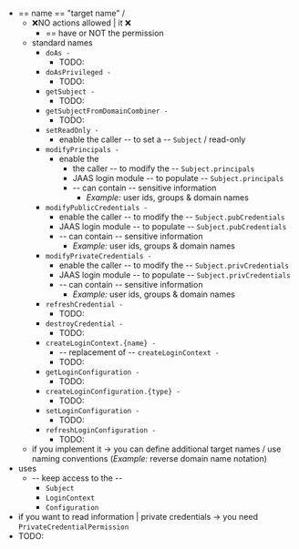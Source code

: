 * == name == "target name" /
  * ❌NO actions allowed | it ❌
    * == have or NOT the permission
  * standard names
    * `doAs -`
      * TODO:
    * `doAsPrivileged -`
      * TODO:
    * `getSubject -`
      * TODO:
    * `getSubjectFromDomainCombiner -`
      * TODO:
    * `setReadOnly -`
      * enable the caller -- to set a -- `Subject` / read-only
    * `modifyPrincipals -`
      * enable the 
        * the caller -- to modify the -- `Subject.principals`
        * JAAS login module -- to populate -- `Subject.principals`
        * -- can contain -- sensitive information
          * _Example:_ user ids, groups & domain names
    * `modifyPublicCredentials -`
      * enable the caller -- to modify the -- `Subject.pubCredentials`
      * JAAS login module -- to populate -- `Subject.pubCredentials`
      * -- can contain -- sensitive information
        * _Example:_ user ids, groups & domain names
    * `modifyPrivateCredentials -`
      * enable the caller -- to modify the -- `Subject.privCredentials`
      * JAAS login module -- to populate -- `Subject.privCredentials`
      * -- can contain -- sensitive information
        * _Example:_ user ids, groups & domain names
    * `refreshCredential -`
      * TODO:
    * `destroyCredential -`
      * TODO:
    * `createLoginContext.{name} -`
      * -- replacement of -- `createLoginContext -`
      * TODO:
    * `getLoginConfiguration -`
      * TODO:
    * `createLoginConfiguration.{type} -`
      * TODO:
    * `setLoginConfiguration -`
      * TODO:
    * `refreshLoginConfiguration -`
      * TODO:
  * if you implement it -> you can define additional target names / use naming conventions (_Example:_ reverse domain name notation)
* uses
  * -- keep access to the -- 
    * `Subject`
    * `LoginContext`
    * `Configuration`
* if you want to read information | private credentials -> you need `PrivateCredentialPermission`
* TODO: